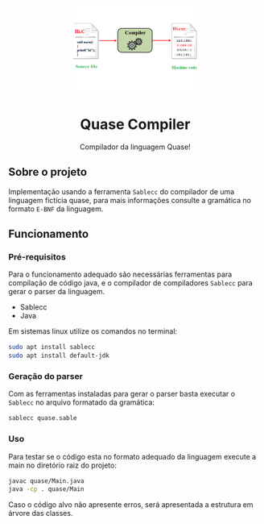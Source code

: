 
<!-- PROJECT LOGO -->
<br />
<p align="center">
  <a href="https://github.com/yohanalexander/quase-compiler">
    <img src="compiler.png" alt="Logo" width="50%" height="50%">
  </a>

  <h1 align="center">Quase Compiler</h1>

  <p align="center">
    Compilador da linguagem Quase!
    <br />


<!-- ABOUT THE PROJECT -->
## Sobre o projeto

Implementação usando a ferramenta `Sablecc` do compilador de uma linguagem fictícia quase, para mais informações consulte a gramática no formato `E-BNF` da linguagem.

<!-- GETTING STARTED -->
## Funcionamento

### Pré-requisitos

Para o funcionamento adequado são necessárias ferramentas para compilação de código java, e o compilador de compiladores `Sablecc` para gerar o parser da linguagem.
* Sablecc
* Java

Em sistemas linux utilize os comandos no terminal:
```sh
sudo apt install sablecc
sudo apt install default-jdk
```

### Geração do parser
Com as ferramentas instaladas para gerar o parser basta executar o  `Sablecc` no arquivo formatado da gramática:
```sh
sablecc quase.sable
```

<!-- USAGE EXAMPLES -->
### Uso
Para testar se o código esta no formato adequado da linguagem execute a main no diretório raiz do projeto:
```sh
javac quase/Main.java
java -cp . quase/Main
```
Caso o código alvo não apresente erros, será apresentada a estrutura em árvore das classes.

